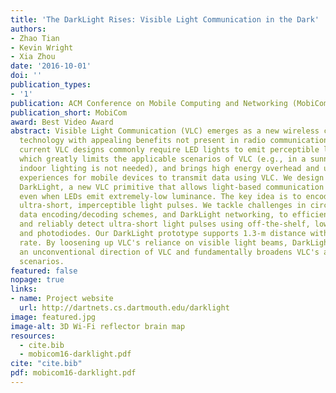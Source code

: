 ```yaml
---
title: 'The DarkLight Rises: Visible Light Communication in the Dark'
authors:
- Zhao Tian
- Kevin Wright
- Xia Zhou
date: '2016-10-01'
doi: ''
publication_types:
- '1'
publication: ACM Conference on Mobile Computing and Networking (MobiCom), 2016.
publication_short: MobiCom
award: Best Video Award
abstract: Visible Light Communication (VLC) emerges as a new wireless communication
  technology with appealing benefits not present in radio communication. However,
  current VLC designs commonly require LED lights to emit perceptible light beams,
  which greatly limits the applicable scenarios of VLC (e.g., in a sunny day when
  indoor lighting is not needed), and brings high energy overhead and unpleasant visual
  experiences for mobile devices to transmit data using VLC. We design and develop
  DarkLight, a new VLC primitive that allows light-based communication to be sustained
  even when LEDs emit extremely-low luminance. The key idea is to encode data into
  ultra-short, imperceptible light pulses. We tackle challenges in circuit designs,
  data encoding/decoding schemes, and DarkLight networking, to efficiently generate
  and reliably detect ultra-short light pulses using off-the-shelf, low-cost LEDs
  and photodiodes. Our DarkLight prototype supports 1.3-m distance with 1.6-Kbps data
  rate. By loosening up VLC's reliance on visible light beams, DarkLight presents
  an unconventional direction of VLC and fundamentally broadens VLC's application
  scenarios.
featured: false
nopage: true
links:
- name: Project website
  url: http://dartnets.cs.dartmouth.edu/darklight
image: featured.jpg
image-alt: 3D Wi-Fi reflector brain map
resources:
  - cite.bib
  - mobicom16-darklight.pdf
cite: "cite.bib"
pdf: mobicom16-darklight.pdf
---
```

